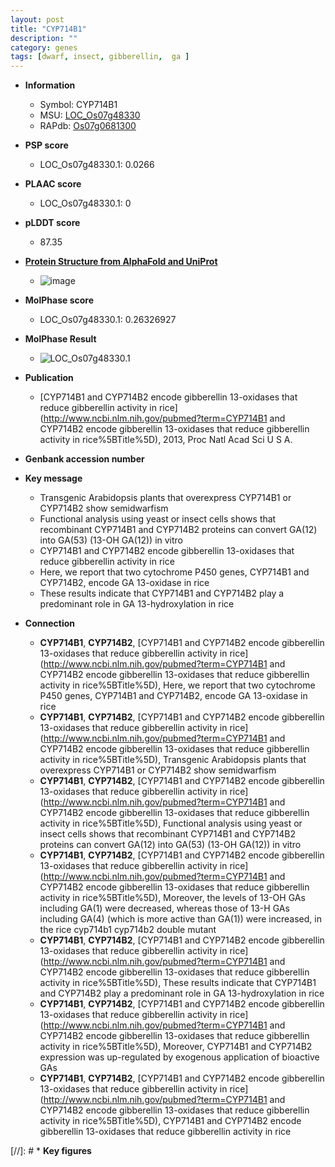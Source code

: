 ```yaml
---
layout: post
title: "CYP714B1"
description: ""
category: genes
tags: [dwarf, insect, gibberellin,  ga ]
---
```


* **Information**  
    + Symbol: CYP714B1  
    + MSU: [LOC_Os07g48330](http://rice.plantbiology.msu.edu/cgi-bin/ORF_infopage.cgi?orf=LOC_Os07g48330)  
    + RAPdb: [Os07g0681300](http://rapdb.dna.affrc.go.jp/viewer/gbrowse_details/irgsp1?name=Os07g0681300)  

* **PSP score**  
    + LOC_Os07g48330.1: 0.0266 

* **PLAAC score**  
    + LOC_Os07g48330.1: 0 

* **pLDDT score**
    + 87.35

* **[Protein Structure from AlphaFold and UniProt](https://www.uniprot.org/uniprotkb/Q7XHW5/entry#structure)**
    + ![image](https://ricepsp.github.io/images/Q7/AF-Q7XHW5-F1.png)

* **MolPhase score**
    + LOC_Os07g48330.1: 0.26326927

* **MolPhase Result**
    + ![LOC_Os07g48330.1](https://304243504.github.io/Pictures/LOC_Os07g/LOC_Os07g48330.1.png)

* **Publication**  
    + [CYP714B1 and CYP714B2 encode gibberellin 13-oxidases that reduce gibberellin activity in rice](http://www.ncbi.nlm.nih.gov/pubmed?term=CYP714B1 and CYP714B2 encode gibberellin 13-oxidases that reduce gibberellin activity in rice%5BTitle%5D), 2013, Proc Natl Acad Sci U S A.

* **Genbank accession number**  

* **Key message**  
    + Transgenic Arabidopsis plants that overexpress CYP714B1 or CYP714B2 show semidwarfism
    + Functional analysis using yeast or insect cells shows that recombinant CYP714B1 and CYP714B2 proteins can convert GA(12) into GA(53) (13-OH GA(12)) in vitro
    + CYP714B1 and CYP714B2 encode gibberellin 13-oxidases that reduce gibberellin activity in rice
    + Here, we report that two cytochrome P450 genes, CYP714B1 and CYP714B2, encode GA 13-oxidase in rice
    + These results indicate that CYP714B1 and CYP714B2 play a predominant role in GA 13-hydroxylation in rice

* **Connection**  
    + __CYP714B1__, __CYP714B2__, [CYP714B1 and CYP714B2 encode gibberellin 13-oxidases that reduce gibberellin activity in rice](http://www.ncbi.nlm.nih.gov/pubmed?term=CYP714B1 and CYP714B2 encode gibberellin 13-oxidases that reduce gibberellin activity in rice%5BTitle%5D), Here, we report that two cytochrome P450 genes, CYP714B1 and CYP714B2, encode GA 13-oxidase in rice
    + __CYP714B1__, __CYP714B2__, [CYP714B1 and CYP714B2 encode gibberellin 13-oxidases that reduce gibberellin activity in rice](http://www.ncbi.nlm.nih.gov/pubmed?term=CYP714B1 and CYP714B2 encode gibberellin 13-oxidases that reduce gibberellin activity in rice%5BTitle%5D), Transgenic Arabidopsis plants that overexpress CYP714B1 or CYP714B2 show semidwarfism
    + __CYP714B1__, __CYP714B2__, [CYP714B1 and CYP714B2 encode gibberellin 13-oxidases that reduce gibberellin activity in rice](http://www.ncbi.nlm.nih.gov/pubmed?term=CYP714B1 and CYP714B2 encode gibberellin 13-oxidases that reduce gibberellin activity in rice%5BTitle%5D), Functional analysis using yeast or insect cells shows that recombinant CYP714B1 and CYP714B2 proteins can convert GA(12) into GA(53) (13-OH GA(12)) in vitro
    + __CYP714B1__, __CYP714B2__, [CYP714B1 and CYP714B2 encode gibberellin 13-oxidases that reduce gibberellin activity in rice](http://www.ncbi.nlm.nih.gov/pubmed?term=CYP714B1 and CYP714B2 encode gibberellin 13-oxidases that reduce gibberellin activity in rice%5BTitle%5D), Moreover, the levels of 13-OH GAs including GA(1) were decreased, whereas those of 13-H GAs including GA(4) (which is more active than GA(1)) were increased, in the rice cyp714b1 cyp714b2 double mutant
    + __CYP714B1__, __CYP714B2__, [CYP714B1 and CYP714B2 encode gibberellin 13-oxidases that reduce gibberellin activity in rice](http://www.ncbi.nlm.nih.gov/pubmed?term=CYP714B1 and CYP714B2 encode gibberellin 13-oxidases that reduce gibberellin activity in rice%5BTitle%5D), These results indicate that CYP714B1 and CYP714B2 play a predominant role in GA 13-hydroxylation in rice
    + __CYP714B1__, __CYP714B2__, [CYP714B1 and CYP714B2 encode gibberellin 13-oxidases that reduce gibberellin activity in rice](http://www.ncbi.nlm.nih.gov/pubmed?term=CYP714B1 and CYP714B2 encode gibberellin 13-oxidases that reduce gibberellin activity in rice%5BTitle%5D), Moreover, CYP714B1 and CYP714B2 expression was up-regulated by exogenous application of bioactive GAs
    + __CYP714B1__, __CYP714B2__, [CYP714B1 and CYP714B2 encode gibberellin 13-oxidases that reduce gibberellin activity in rice](http://www.ncbi.nlm.nih.gov/pubmed?term=CYP714B1 and CYP714B2 encode gibberellin 13-oxidases that reduce gibberellin activity in rice%5BTitle%5D), CYP714B1 and CYP714B2 encode gibberellin 13-oxidases that reduce gibberellin activity in rice

[//]: # * **Key figures**  


